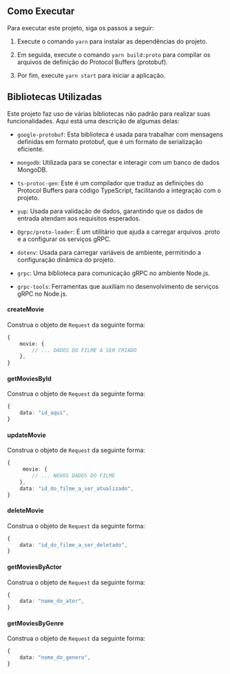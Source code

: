 ## Como Executar

Para executar este projeto, siga os passos a seguir:

1. Execute o comando `yarn` para instalar as dependências do projeto.

2. Em seguida, execute o comando `yarn build:proto` para compilar os arquivos de definição do Protocol Buffers (protobuf).

3. Por fim, execute `yarn start` para iniciar a aplicação.

## Bibliotecas Utilizadas

Este projeto faz uso de várias bibliotecas não padrão para realizar suas funcionalidades. Aqui está uma descrição de algumas delas:

- `google-protobuf`: Esta biblioteca é usada para trabalhar com mensagens definidas em formato protobuf, que é um formato de serialização eficiente.

- `mongodb`: Utilizada para se conectar e interagir com um banco de dados MongoDB.

- `ts-protoc-gen`: Este é um compilador que traduz as definições do Protocol Buffers para código TypeScript, facilitando a integração com o projeto.

- `yup`: Usada para validação de dados, garantindo que os dados de entrada atendam aos requisitos esperados.

- `@grpc/proto-loader`: É um utilitário que ajuda a carregar arquivos .proto e a configurar os serviços gRPC.

- `dotenv`: Usada para carregar variáveis de ambiente, permitindo a configuração dinâmica do projeto.

- `grpc`: Uma biblioteca para comunicação gRPC no ambiente Node.js.

- `grpc-tools`: Ferramentas que auxiliam no desenvolvimento de serviços gRPC no Node.js.

#### createMovie

Construa o objeto de `Request` da seguinte forma:

```ts
{
    movie: {
        // ... DADOS DO FILME A SER CRIADO
    },
}
```

#### getMoviesById

Construa o objeto de `Request` da seguinte forma:

```ts
{
    data: "id_aqui",
}
```

#### updateMovie

Construa o objeto de `Request` da seguinte forma:

```ts
{
     movie: {
        // ... NOVOS DADOS DO FILME
    },
    data: "id_do_filme_a_ser_atualizado",
}
```

#### deleteMovie

Construa o objeto de `Request` da seguinte forma:

```ts
{
    data: "id_do_filme_a_ser_deletado",
}
```

#### getMoviesByActor

Construa o objeto de `Request` da seguinte forma:

```ts
{
    data: "nome_do_ator",
}
```

#### getMoviesByGenre

Construa o objeto de `Request` da seguinte forma:

```ts
{
    data: "nome_do_genero",
}
```
